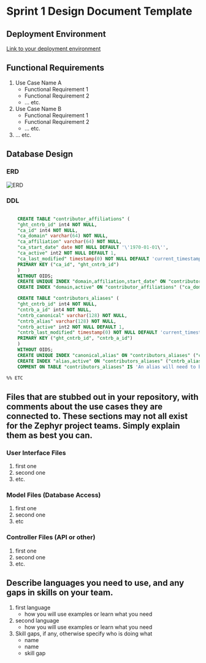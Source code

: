 # Sprint 1 Design Document Template

## Deployment Environment

[Link to your deployment environment](http://seangoggins.ddns.net:3333)

## Functional Requirements

1. Use Case Name A
	- Functional Requirement 1
	- Functional Requirement 2
	- ... etc.
2. Use Case Name B		
	- Functional Requirement 1
	- Functional Requirement 2
	- ... etc.
3. ... etc. 

## Database Design

### ERD

![ERD](./images/erd.png)

### DDL 

```SQL

    CREATE TABLE "contributor_affiliations" (
    "ght_cntrb_id" int4 NOT NULL,
    "ca_id" int4 NOT NULL,
    "ca_domain" varchar(64) NOT NULL,
    "ca_affiliation" varchar(64) NOT NULL,
    "ca_start_date" date NOT NULL DEFAULT '\'1970-01-01\'',
    "ca_active" int2 NOT NULL DEFAULT 1,
    "ca_last_modified" timestamp(0) NOT NULL DEFAULT 'current_timestamp(6)',
    PRIMARY KEY ("ca_id", "ght_cntrb_id") 
    )
    WITHOUT OIDS;
    CREATE UNIQUE INDEX "domain,affiliation,start_date" ON "contributor_affiliations" ("ca_domain" ASC, "ca_affiliation" ASC, "ca_start_date" ASC);
    CREATE INDEX "domain,active" ON "contributor_affiliations" ("ca_domain" ASC, "ca_active" ASC);

    CREATE TABLE "contributors_aliases" (
    "ght_cntrb_id" int4 NOT NULL,
    "cntrb_a_id" int4 NOT NULL,
    "cntrb_canonical" varchar(128) NOT NULL,
    "cntrb_alias" varchar(128) NOT NULL,
    "cntrb_active" int2 NOT NULL DEFAULT 1,
    "cntrb_last_modified" timestamp(0) NOT NULL DEFAULT 'current_timestamp(6)',
    PRIMARY KEY ("ght_cntrb_id", "cntrb_a_id") 
    )
    WITHOUT OIDS;
    CREATE UNIQUE INDEX "canonical,alias" ON "contributors_aliases" ("cntrb_canonical" ASC, "cntrb_alias" ASC);
    CREATE INDEX "alias,active" ON "contributors_aliases" ("cntrb_alias" ASC, "cntrb_active" ASC);
    COMMENT ON TABLE "contributors_aliases" IS 'An alias will need to be created for every contributor in this model, otherwise we will have to look in 2 places. ';

%% ETC
```

## Files that are stubbed out in your repository, with comments about the use cases they are connected to. These sections may not all exist for the Zephyr project teams. Simply explain them as best you can. 

### User Interface Files

1. first one
2. second one
3. etc.


### Model Files (Database Access)

1. first one
2. second one
3. etc


### Controller Files (API or other)

1. first one 
2. second one
3. etc. 

## Describe languages you need to use, and any gaps in skills on your team. 

1. first language 
    - how you will use examples or learn what you need
2. second language 
    - how you will use examples or learn what you need
3. Skill gaps, if any, otherwise specify who is doing what
    - name
    - name
    - skill gap 

